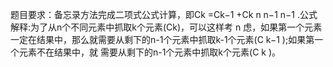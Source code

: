 题目要求：备忘录方法完成二项式公式计算，即Ck =Ck−1 +Ck
n n−1 n−1
.公式解释:为了从n个不同元素中抓取k个元素(Ck)，可以这样考 n
虑，如果第一个元素一定在结果中，那么就需要从剩下的n-1个元素中抓取k-1个元素(C k−1 );如果第一个元素不在结果中，就
需要从剩下的n-1个元素中抓取k个元素(C k )。
